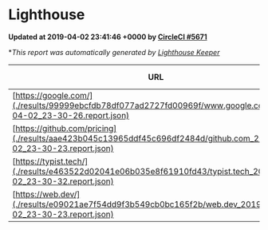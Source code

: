 
# Lighthouse

**Updated at 2019-04-02 23:41:46 +0000 by [CircleCI #5671](https://circleci.com/gh/ItinerisLtd/lighthouse-keeper-example/5671)**

**This report was automatically generated by [Lighthouse Keeper](https://github.com/itinerisltd/lighthouse-keeper)*

| URL | Performance | Accessibility | Best Practices | SEO | PWA | Updated At |
| --- | --- | --- | --- | --- | --- | --- |
| [https://google.com/](./results/99999ebcfdb78df077ad2727fd00969f/www.google.com_2019-04-02_23-30-26.report.json) | 0.94 | 0.71 | 0.93 | 0.82 | 0.58 | 2019-04-02T23:30:26.826Z |
| [https://github.com/pricing](./results/aae423b045c13965ddf45c696df2484d/github.com_2019-04-02_23-30-23.report.json) | 0.87 | 0.89 | 0.93 | 0.9 | 0.58 | 2019-04-02T23:30:23.473Z |
| [https://typist.tech/](./results/e463522d02041e06b035e8f61910fd43/typist.tech_2019-04-02_23-30-32.report.json) | 1 |  |  |  |  | 2019-04-02T23:30:32.970Z |
| [https://web.dev/](./results/e09021ae7f54dd9f3b549cb0bc165f2b/web.dev_2019-04-02_23-30-23.report.json) | 0.97 | 0.93 | 1 | 0.96 | 1 | 2019-04-02T23:30:23.755Z |
